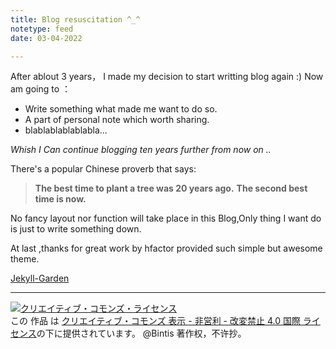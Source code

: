 ```yaml
---
title: Blog resuscitation ^_^
notetype: feed
date: 03-04-2022

---
```

After ablout 3 years， I made my decision to start writting blog  again :)
Now am going to ：

* Write something what made me want to do so.
* A part of personal note which worth sharing.
* blablablablablabla...

_Whish I Can continue blogging ten years further from now on .._

There's a popular Chinese proverb that says:

> **The best time to plant a tree was 20 years ago.** **The second best time is now.**

No fancy layout nor function will take place in this Blog,Only thing I want do is just to write something down.

At last ,thanks for great work by hfactor provided such simple but awesome  theme.

 [Jekyll-Garden](https://github.com/Jekyll-Garden)


---
<a rel="license" href="http://creativecommons.org/licenses/by-nc-nd/4.0/"><img alt="クリエイティブ・コモンズ・ライセンス" style="border-width:0" src="https://i.creativecommons.org/l/by-nc-nd/4.0/88x31.png" /></a><br />この 作品 は <a rel="license" href="http://creativecommons.org/licenses/by-nc-nd/4.0/">クリエイティブ・コモンズ 表示 - 非営利 - 改変禁止 4.0 国際 ライセンス</a>の下に提供されています。
@Bintis 著作权，不许抄。